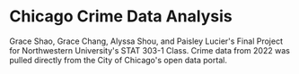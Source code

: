 # Chicago Crime Data Analysis

Grace Shao, Grace Chang, Alyssa Shou, and Paisley Lucier's Final Project for Northwestern University's STAT 303-1 Class.
Crime data from 2022 was pulled directly from the City of Chicago's open data portal.
